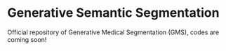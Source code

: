 # Generative Semantic Segmentation
Official repository of Generative Medical Segmentation (GMS), codes are coming soon!
